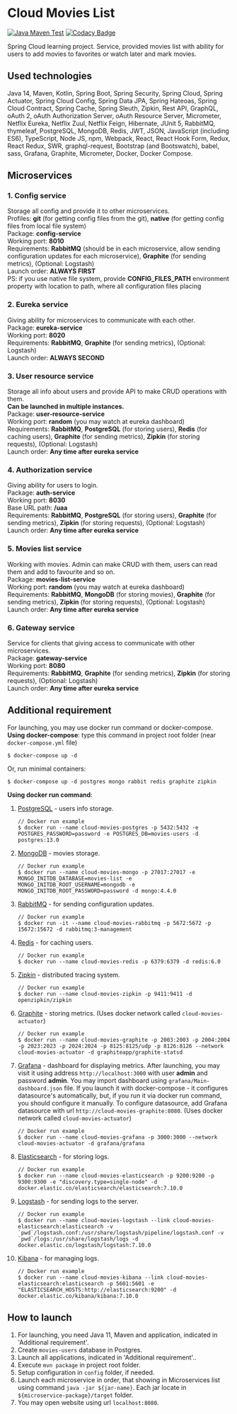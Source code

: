 # Cloud Movies List
[![Java Maven Test](https://github.com/Munoon/Cloud-Movies-List/workflows/Java%20Maven%20Test/badge.svg)](https://github.com/Munoon/Cloud-Movies-List/actions?query=workflow%3A%22Java+Maven+Test%22)
[![Codacy Badge](https://api.codacy.com/project/badge/Grade/bc79bad27f4246948060e7d7df6066bb)](https://app.codacy.com/manual/Munoon/Cloud-Movies-List?utm_source=github.com&utm_medium=referral&utm_content=Munoon/Cloud-Movies-List&utm_campaign=Badge_Grade_Dashboard)

Spring Cloud learning project.
Service, provided movies list with ability for users to add movies to favorites or watch later and mark movies.

## Used technologies
Java 14, Maven, Kotlin,
Spring Boot, Spring Security, Spring Cloud, Spring Actuator, Spring Cloud Config,
Spring Data JPA, Spring Hateoas, Spring Cloud Contract, Spring Cache, Spring Sleuth, Zipkin,
Rest API, GraphQL, oAuth 2, oAuth Authorization Server, oAuth Resource Server, Micrometer,
Netflix Eureka, Netflix Zuul, Netflix Feign, Hibernate, JUnit 5, RabbitMQ, thymeleaf,
PostgreSQL, MongoDB, Redis, JWT, JSON,
JavaScript (including ES6), TypeScript, Node JS, npm, Webpack, React, React Hook Form, Redux, React Redux,
SWR, graphql-request, Bootstrap (and Bootswatch), babel, sass,
Grafana, Graphite, Micrometer, Docker, Docker Compose.

## Microservices
### 1. Config service
Storage all config and provide it to other microservices. \
Profiles: **git** (for getting config files from the git), **native** (for getting config files from local file system) \
Package: **config-service** \
Working port: **8010** \
Requirements: **RabbitMQ** (should be in each microservice, allow sending configuration updates for each microservice), **Graphite** (for sending metrics), (Optional: Logstash) \
Launch order: **ALWAYS FIRST** \
PS: if you use native file system, provide **CONFIG_FILES_PATH** environment property with location to path, where all configuration files placing

### 2. Eureka service
Giving ability for microservices to communicate with each other. \
Package: **eureka-service** \
Working port: **8020** \
Requirements: **RabbitMQ**, **Graphite** (for sending metrics), (Optional: Logstash) \
Launch order: **ALWAYS SECOND**

### 3. User resource service
Storage all info about users and provide API to make CRUD operations with them. \
**Can be launched in multiple instances.** \
Package: **user-resource-service** \
Working port: **random** (you may watch at eureka dashboard) \
Requirements: **RabbitMQ**, **PostgreSQL** (for storing users), **Redis** (for caching users), **Graphite** (for sending metrics), **Zipkin** (for storing requests), (Optional: Logstash) \
Launch order: **Any time after eureka service**

### 4. Authorization service
Giving ability for users to login. \
Package: **auth-service** \
Working port: **8030** \
Base URL path: **/uaa** \
Requirements: **RabbitMQ**, **PostgreSQL** (for storing users), **Graphite** (for sending metrics), **Zipkin** (for storing requests), (Optional: Logstash) \
Launch order: **Any time after eureka service**

### 5. Movies list service
Working with movies. Admin can make CRUD with them, users can read them and add to favourite and so on. \
Package: **movies-list-service** \
Working port: **random** (you may watch at eureka dashboard) \
Requirements: **RabbitMQ**, **MongoDB** (for storing movies), **Graphite** (for sending metrics), **Zipkin** (for storing requests), (Optional: Logstash) \
Launch order: **Any time after eureka service**

### 6. Gateway service
Service for clients that giving access to communicate with other microservices. \
Package: **gateway-service** \
Working port: **8080** \
Requirements: **RabbitMQ**, **Graphite** (for sending metrics), **Zipkin** (for storing requests), (Optional: Logstash) \
Launch order: **Any time after eureka service**

## Additional requirement
For launching, you may use docker run command or docker-compose. \
**Using docker-compose**: type this command in project root folder (near `docker-compose.yml` file)
```
$ docker-compose up -d
```
Or, run minimal containers:
```
$ docker-compose up -d postgres mongo rabbit redis graphite zipkin
```

**Using docker run command**:

1. [PostgreSQL](https://www.postgresql.org/) - users info storage.
    ```
    // Docker run example
    $ docker run --name cloud-movies-postgres -p 5432:5432 -e POSTGRES_PASSWORD=password -e POSTGRES_DB=movies-users -d postgres:13.0
    ```
2. [MongoDB](https://www.mongodb.com/) - movies storage.
    ```
    // Docker run example
    $ docker run --name cloud-movies-mongo -p 27017:27017 -e MONGO_INITDB_DATABASE=movies-list -e MONGO_INITDB_ROOT_USERNAME=mongodb -e MONGO_INITDB_ROOT_PASSWORD=password -d mongo:4.4.0
    ```
3. [RabbitMQ](https://www.rabbitmq.com/) - for sending configuration updates.
    ```
    // Docker run example
    $ docker run -it --name cloud-movies-rabbitmq -p 5672:5672 -p 15672:15672 -d rabbitmq:3-management
    ```
4. [Redis](https://redis.io/) - for caching users.
    ```
    // Docker run example
    $ docker run --name cloud-movies-redis -p 6379:6379 -d redis:6.0
    ```
5. [Zipkin](https://zipkin.io/) - distributed tracing system.
    ```
    // Docker run example
    $ docker run --name cloud-movies-zipkin -p 9411:9411 -d openzipkin/zipkin
    ```
6. [Graphite](https://graphiteapp.org/) - storing metrics. (Uses docker network called `cloud-movies-actuator`)
    ```
    // Docker run example
    $ docker run --name cloud-movies-graphite -p 2003:2003 -p 2004:2004 -p 2023:2023 -p 2024:2024 -p 8125:8125/udp -p 8126:8126 --network cloud-movies-actuator -d graphiteapp/graphite-statsd
    ```
7. [Grafana](https://grafana.com/) - dashboard for displaying metrics. After launching, you may visit it using address `http://localhost:3000` with user **admin** and password **admin**. You may import dashboard using `grafana/Main-dashboard.json` file. If you launch it with docker-compose - it configures datasource's automatically, but, if you run it via docker run command, you should configure it manually. To configure datasource, add Grafana datasource with url `http://cloud-movies-graphite:8080`. (Uses docker network called `cloud-movies-actuator`)
    ```
    // Docker run example
    $ docker run --name cloud-movies-grafana -p 3000:3000 --network cloud-movies-actuator -d grafana/grafana
    ```
8. [Elasticsearch](https://www.elastic.co/) - for storing logs.
    ```
    // Docker run example
    $ docker run --name cloud-movies-elasticsearch -p 9200:9200 -p 9300:9300 -e "discovery.type=single-node" -d docker.elastic.co/elasticsearch/elasticsearch:7.10.0
    ```
6. [Logstash](https://www.elastic.co/logstash) - for sending logs to the server.
    ```
    // Docker run example
    $ docker run --name cloud-movies-logstash --link cloud-movies-elasticsearch:elasticsearch -v `pwd`/logstash.conf:/usr/share/logstash/pipeline/logstash.conf -v `pwd`/logs:/usr/share/logstash/logs -d docker.elastic.co/logstash/logstash:7.10.0
    ```
7. [Kibana](https://www.elastic.co/kibana) - for managing logs.
    ```
    // Docker run example
    $ docker run --name cloud-movies-kibana --link cloud-movies-elasticsearch:elasticsearch -p 5601:5601 -e "ELASTICSEARCH_HOSTS:http://elasticsearch:9200" -d docker.elastic.co/kibana/kibana:7.10.0
    ```

## How to launch
1. For launching, you need Java 11, Maven and application, indicated in 'Additional requirement'.
2. Create `movies-users` database in Postgres.
3. Launch all applications, indicated in 'Additional requirement'..
4. Execute `mvn package` in project root folder.
5. Setup configuration in `config` folder, if needed.
6. Launch each microservice in order, that showing in Microservices list using command `java -jar ${jar-name}`. Each jar locate in `${microservice-package}/target` folder.
7. You may open website using url `localhost:8080`.

